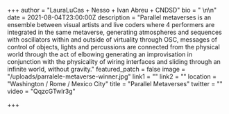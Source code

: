 +++
author = "LauraLuCas + Nesso + Ivan Abreu + CNDSD"
bio = " \n\n"
date = 2021-08-04T23:00:00Z
description = "Parallel metaverses is an ensemble between visual artists and live coders where 4 performers are integrated in the same metaverse, generating atmospheres and sequences with oscillators within and outside of virtuality through OSC, messages of control of objects, lights and percussions are connected from the physical world through the act of elbowing generating an improvisation in conjunction with the physicality of wiring interfaces and sliding through an infinite world, without gravity."
featured_patch = false
image = "/uploads/parralele-metaverse-winner.jpg"
link1 = ""
link2 = ""
location = "Washington / Rome / Mexico City"
title = "Parallel Metaverses"
twitter = ""
video = "QqzcGTwlr3g"

+++
